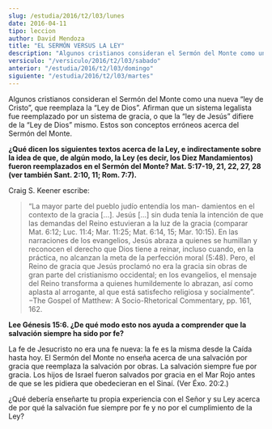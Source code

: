 ```yaml
---
slug: /estudia/2016/t2/l03/lunes
date: 2016-04-11
tipo: leccion
author: David Mendoza
title: "EL SERMÓN VERSUS LA LEY"
description: "Algunos cristianos consideran el Sermón del Monte como una nueva “ley de  Cristo”, que reemplaza la “Ley de Dios”. Afirman que un sistema legalista fue  reemplazado por un sistema de gracia, o que la “ley de Jesús” difiere de la  “Ley de Dios” mismo. Estos son conceptos erro..."
versiculo: "/versiculo/2016/t2/l03/sabado"
anterior: "/estudia/2016/t2/l03/domingo"
siguiente: "/estudia/2016/t2/l03/martes"
---
```


Algunos cristianos consideran el Sermón del Monte como una nueva “ley de Cristo”, que reemplaza la “Ley de Dios”. Afirman que un sistema legalista fue reemplazado por un sistema de gracia, o que la “ley de Jesús” difiere de la “Ley de Dios” mismo. Estos son conceptos erróneos acerca del Sermón del Monte.

**¿Qué dicen los siguientes textos acerca de la Ley, e indirectamente sobre la idea de que, de algún modo, la Ley (es decir, los Diez Mandamientos) fueron reemplazados en el Sermón del Monte? Mat. 5:17-19, 21, 22, 27, 28 (ver también Sant. 2:10, 11; Rom. 7:7).**

Craig S. Keener escribe:

> “La mayor parte del pueblo judío entendía los man- damientos en el contexto de la gracia [...]. Jesús [...] sin duda tenía la intención de que las demandas del Reino estuvieran a la luz de la gracia (comparar Mat. 6:12; Luc. 11:4; Mar. 11:25; Mat. 6:14, 15; Mar. 10:15). En las narraciones de los evangelios, Jesús abraza a quienes se humillan y reconocen el derecho que Dios tiene a reinar, incluso cuando, en la práctica, no alcanzan la meta de la perfección moral (5:48). Pero, el Reino de gracia que Jesús proclamó no era la gracia sin obras de gran parte del cristianismo occidental; en los evangelios, el mensaje del Reino transforma a quienes humildemente lo abrazan, así como aplasta al arrogante, al que está satisfecho religiosa y socialmente”.−The Gospel of Matthew: A Socio-Rhetorical Commentary, pp. 161, 162.

**Lee Génesis 15:6. ¿De qué modo esto nos ayuda a comprender que la salvación siempre ha sido por fe?**

La fe de Jesucristo no era una fe nueva: la fe es la misma desde la Caída hasta hoy. El Sermón del Monte no enseña acerca de una salvación por gracia que reemplaza la salvación por obras. La salvación siempre fue por gracia. Los hijos de Israel fueron salvados por gracia en el Mar Rojo antes de que se les pidiera que obedecieran en el Sinaí. (Ver Éxo. 20:2.)

¿Qué debería enseñarte tu propia experiencia con el Señor y su Ley acerca de por qué la salvación fue siempre por fe y no por el cumplimiento de la Ley?
